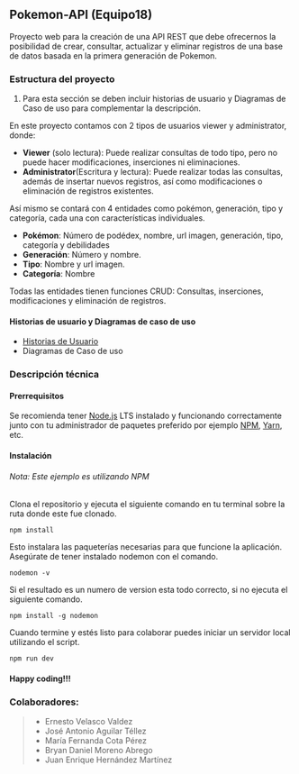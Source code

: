 ﻿## Pokemon-API (Equipo18)
Proyecto web para la creación de una API REST  que debe ofrecernos la posibilidad de crear, consultar, actualizar y eliminar registros de una base de datos basada en la primera generación de Pokemon.
### Estructura del proyecto  

 1. Para esta sección se deben incluir historias de usuario y Diagramas de Caso de uso para complementar la descripción.
 
En este proyecto contamos con 2 tipos de usuarios viewer y administrator, donde:

 - **Viewer** (solo lectura): Puede realizar consultas de todo tipo, pero no puede hacer modificaciones, inserciones ni eliminaciones.
 - **Administrator**(Escritura y lectura): Puede realizar todas las consultas, además de insertar nuevos registros, así como modificaciones o eliminación de registros existentes.

Así mismo se contará con 4 entidades como pokémon, generación, tipo y categoría, cada una con características individuales.

 - **Pokémon**: Número de podédex, nombre, url imagen, generación, tipo, categoría y debilidades
 - **Generación**: Número y nombre.
 - **Tipo**: Nombre y url imagen.
 - **Categoría**: Nombre

Todas las entidades tienen funciones CRUD: Consultas, inserciones, modificaciones y eliminación de registros.
#### Historias de usuario y Diagramas de caso de uso
- [Historias de Usuario](https://github.com/AbregoDev/pokemon-API/blob/main/Historias%20de%20usuario.md)
- Diagramas de Caso de uso
 
### Descripción técnica 
#### Prerrequisitos

Se recomienda tener [Node.js](https://nodejs.org/) LTS instalado y funcionando correctamente junto con tu administrador de paquetes preferido por ejemplo [NPM](https://npmjs.org/), [Yarn](https://yarnpkg.com/), etc.
#### Instalación
###### Nota: Este ejemplo es utilizando NPM
Clona el repositorio y ejecuta el siguiente comando en tu terminal sobre la ruta donde este fue clonado.

    npm install
Esto instalara las paqueterías necesarias para que funcione la aplicación.
Asegúrate de tener instalado nodemon con el comando.

    nodemon -v
 Si el resultado es un numero de version esta todo correcto, si no ejecuta el siguiente comando.
 

    npm install -g nodemon
Cuando termine y estés listo para colaborar puedes iniciar un servidor local utilizando el script.

    npm run dev
#### Happy coding!!!
### Colaboradores:
> - Ernesto Velasco Valdez
> - José Antonio Aguilar Téllez
> - María Fernanda Cota Pérez
> - Bryan Daniel Moreno Abrego
> - Juan Enrique Hernández Martínez





